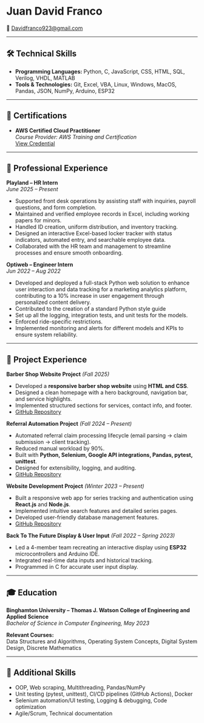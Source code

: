 # Juan David Franco

📧 [Davidfranco923@gmail.com](mailto:Davidfranco923@gmail.com)  

---

## 🛠 Technical Skills
- **Programming Languages:** Python, C, JavaScript, CSS, HTML, SQL, Verilog, VHDL, MATLAB  
- **Tools & Technologies:** Git, Excel, VBA, Linux, Windows, MacOS, Pandas, JSON, NumPy, Arduino, ESP32  

---

## 📜 Certifications
- **AWS Certified Cloud Practitioner**  
  *Course Provider: AWS Training and Certification*  
  [View Credential](https://www.credly.com/badges/036b322c-4937-4287-9583-a5a1c777d737/linked_in_profile)

---

## 💼 Professional Experience

**Playland – HR Intern**  
*June 2025 – Present*  
- Supported front desk operations by assisting staff with inquiries, payroll questions, and form completion.  
- Maintained and verified employee records in Excel, including working papers for minors.  
- Handled ID creation, uniform distribution, and inventory tracking.  
- Designed an interactive Excel-based locker tracker with status indicators, automated entry, and searchable employee data.  
- Collaborated with the HR team and management to streamline processes and ensure smooth onboarding.

**Optiweb – Engineer Intern**  
*Jun 2022 – Aug 2022*  
- Developed and deployed a full-stack Python web solution to enhance user interaction and data tracking for a marketing   analytics platform, contributing to a 10% increase in user engagement through personalized content delivery.  
- Contributed to the creation of a standard Python style guide  
- Set up all the logging, integration tests, and unit tests for the models.  
- Enforced ride-specific restrictions.  
- Implemented monitoring and alerts for different models and KPIs to ensure system reliability.  

---

## 🚀 Project Experience

**Barber Shop Website Project** *(Fall 2025)*  
- Developed a **responsive barber shop website** using **HTML and CSS**.  
- Designed a clean homepage with a hero background, navigation bar, and service highlights.  
- Implemented structured sections for services, contact info, and footer.  
- [GitHub Repository](https://github.com/Jfranc31/barbershop-website)

**Referral Automation Project** *(Fall 2024 – Present)*  
- Automated referral claim processing lifecycle (email parsing → claim submission → client tracking).  
- Reduced manual workload by 90%.  
- Built with **Python, Selenium, Google API integrations, Pandas, pytest, unittest**.  
- Designed for extensibility, logging, and auditing.  
- [GitHub Repository](https://github.com/gfranco008/referrals)  

**Website Development Project** *(Winter 2023 – Present)*  
- Built a responsive web app for series tracking and authentication using **React.js** and **Node.js**.  
- Implemented intuitive search features and detailed series pages.  
- Developed user-friendly database management features.  
- [GitHub Repository](https://github.com/Jfranc31/anime_website)  

**Back To The Future Display & User Input** *(Fall 2022 – Spring 2023)*  
- Led a 4-member team recreating an interactive display using **ESP32** microcontrollers and Arduino IDE.  
- Integrated real-time data inputs and historical tracking.  
- Programmed in C for accurate user input display.  

---

## 🎓 Education

**Binghamton University – Thomas J. Watson College of Engineering and Applied Science**  
*Bachelor of Science in Computer Engineering, May 2023*  

**Relevant Courses:**  
Data Structures and Algorithms, Operating System Concepts, Digital System Design, Discrete Mathematics  

---

## 🔑 Additional Skills
- OOP, Web scraping, Multithreading, Pandas/NumPy  
- Unit testing (pytest, unittest), CI/CD pipelines (GitHub Actions), Docker    
- Selenium automation/UI testing, Logging & debugging, Code optimization  
- Agile/Scrum, Technical documentation  

<!--
**Jfranc31/Jfranc31** is a ✨ _special_ ✨ repository because its `README.md` (this file) appears on your GitHub profile.

Here are some ideas to get you started:

- 🔭 I’m currently working on ...
- 🌱 I’m currently learning ...
- 👯 I’m looking to collaborate on ...
- 🤔 I’m looking for help with ...
- 💬 Ask me about ...
- 📫 How to reach me: ...
- 😄 Pronouns: ...
- ⚡ Fun fact: ...
-->
